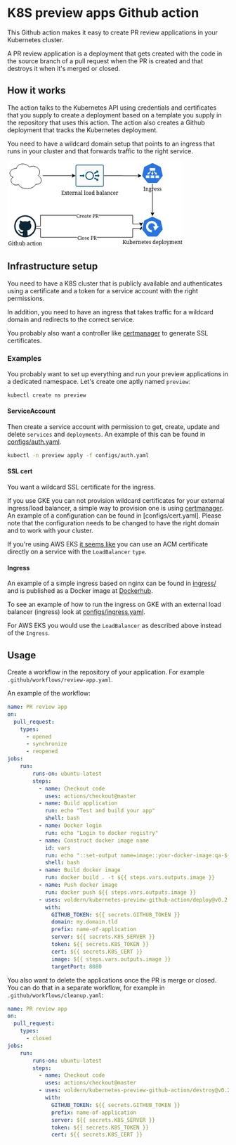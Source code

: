 # K8S preview apps Github action

This Github action makes it easy to create PR review applications in your Kubernetes cluster.

A PR review application is a deployment that gets created with the code in the source branch of a pull request when the PR is created and that destroys it when it's merged or closed.

## How it works

The action talks to the Kubernetes API using credentials and certificates that you supply to create a deployment based on a template you supply in the repository that uses this action. The action also creates a Github deployment that tracks the Kubernetes deployment.

You need to have a wildcard domain setup that points to an ingress that runs in your cluster and that forwards traffic to the right service.

![Diagram](diagram.png)

## Infrastructure setup

You need to have a K8S cluster that is publicly available and authenticates using a certificate and a token for a service account with the right permissions.

In addition, you need to have an ingress that takes traffic for a wildcard domain and redirects to the correct service.

You probably also want a controller like [certmanager](https://cert-manager.io/docs/) to generate SSL certificates.

### Examples

You probably want to set up everything and run your preview applications in a dedicated namespace. Let's create one aptly named `preview`:

``` bash
kubectl create ns preview
```

#### ServiceAccount

Then create a service account with permission to get, create, update and delete `services` and `deployments`. An example of this can be found in [configs/auth.yaml](configs/auth.yaml).

``` bash
kubectl -n preview apply -f configs/auth.yaml
```

#### SSL cert

You want a wildcard SSL certificate for the ingress.

If you use GKE you can not provision wildcard certificates for your external ingress/load balancer, a simple way to provision one is using [certmanager](https://cert-manager.io/docs/). An example of a configuration can be found in [configs/cert.yaml]. Please note that the configuration needs to be changed to have the right domain and to work with your cluster.

If you're using AWS EKS [it seems like](https://aws.amazon.com/premiumsupport/knowledge-center/terminate-https-traffic-eks-acm/) you can use an ACM certificate directly on a service with the `LoadBalancer` `type`.

#### Ingress

An example of a simple ingress based on nginx can be found in [ingress/](ingress/) and is published as a Docker image at [Dockerhub](https://hub.docker.com/r/voldern/kubernetes-preview-ingress).

To see an example of how to run the ingress on GKE with an external load balancer (ingress) look at [configs/ingress.yaml](configs/ingress.yaml).

For AWS EKS you would use the `LoadBalancer` as described above instead of the `Ingress`.

## Usage

Create a workflow in the repository of your application. For example `.github/workflows/review-app.yaml`.

An example of the workflow:

``` yaml
name: PR review app
on:
  pull_request:
    types:
      - opened
      - synchronize
      - reopened
jobs:
    run:
        runs-on: ubuntu-latest
        steps:
          - name: Checkout code
            uses: actions/checkout@master
          - name: Build application
            run: echo "Test and build your app"
            shell: bash
          - name: Docker login
            run: echo "Login to docker registry"
          - name: Construct docker image name
            id: vars
            run: echo "::set-output name=image::your-docker-image:qa-${GITHUB_SHA::8}"
            shell: bash
          - name: Build docker image
            run: docker build . -t ${{ steps.vars.outputs.image }}
          - name: Push docker image
            run: docker push ${{ steps.vars.outputs.image }}
          - uses: voldern/kubernetes-preview-github-action/deploy@v0.2.1
            with:
              GITHUB_TOKEN: ${{ secrets.GITHUB_TOKEN }}
              domain: my.domain.tld
              prefix: name-of-application
              server: ${{ secrets.K8S_SERVER }}
              token: ${{ secrets.K8S_TOKEN }}
              cert: ${{ secrets.K8S_CERT }}
              image: ${{ steps.vars.outputs.image }}
              targetPort: 8080
```

You also want to delete the applications once the PR is merge or closed. You can do that in a separate workflow, for example in `.github/workflows/cleanup.yaml`:

``` yaml
name: PR review app
on:
  pull_request:
    types:
      - closed
jobs:
    run:
        runs-on: ubuntu-latest
        steps:
          - name: Checkout code
            uses: actions/checkout@master
          - uses: voldern/kubernetes-preview-github-action/destroy@v0.2.1
            with:
              GITHUB_TOKEN: ${{ secrets.GITHUB_TOKEN }}
              prefix: name-of-application
              server: ${{ secrets.K8S_SERVER }}
              token: ${{ secrets.K8S_TOKEN }}
              cert: ${{ secrets.K8S_CERT }}
```

